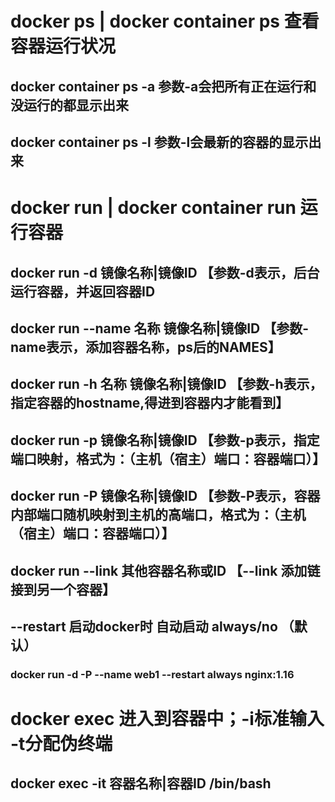 
# docker ps | docker container ps 查看容器运行状况
## docker container ps -a 参数-a会把所有正在运行和没运行的都显示出来
## docker container ps -l 参数-l会最新的容器的显示出来

# docker run | docker container run 运行容器
## docker run -d 镜像名称|镜像ID 【参数-d表示，后台运行容器，并返回容器ID
## docker run --name 名称 镜像名称|镜像ID 【参数-name表示，添加容器名称，ps后的NAMES】
## docker run -h 名称  镜像名称|镜像ID 【参数-h表示，指定容器的hostname,得进到容器内才能看到】
## docker run -p   镜像名称|镜像ID 【参数-p表示，指定端口映射，格式为：（主机（宿主）端口：容器端口）】
## docker run -P   镜像名称|镜像ID 【参数-P表示，容器内部端口随机映射到主机的高端口，格式为：（主机（宿主）端口：容器端口）】
## docker run --link 其他容器名称或ID  【--link 添加链接到另一个容器】
## --restart 启动docker时 自动启动 always/no （默认）
### docker run -d -P --name web1 --restart always  nginx:1.16


# docker exec 进入到容器中；-i标准输入   -t分配伪终端
## docker exec -it  容器名称|容器ID   /bin/bash


